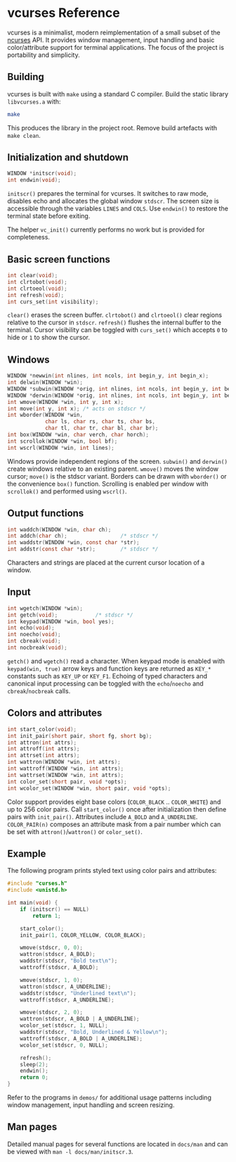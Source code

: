 # vcurses Reference

vcurses is a minimalist, modern reimplementation of a small subset of the
[ncurses](https://invisible-island.net/ncurses/) API.  It provides window
management, input handling and basic color/attribute support for terminal
applications.  The focus of the project is portability and simplicity.

## Building

vcurses is built with `make` using a standard C compiler.  Build the static
library `libvcurses.a` with:

```sh
make
```

This produces the library in the project root.  Remove build artefacts with
`make clean`.

## Initialization and shutdown

```c
WINDOW *initscr(void);
int endwin(void);
```

`initscr()` prepares the terminal for vcurses.  It switches to raw mode,
disables echo and allocates the global window `stdscr`.  The screen size is
accessible through the variables `LINES` and `COLS`.  Use `endwin()` to restore
the terminal state before exiting.

The helper `vc_init()` currently performs no work but is provided for
completeness.

## Basic screen functions

```c
int clear(void);
int clrtobot(void);
int clrtoeol(void);
int refresh(void);
int curs_set(int visibility);
```

`clear()` erases the screen buffer. `clrtobot()` and `clrtoeol()` clear regions
relative to the cursor in `stdscr`.  `refresh()` flushes the internal buffer to
the terminal.  Cursor visibility can be toggled with `curs_set()` which accepts
`0` to hide or `1` to show the cursor.

## Windows

```c
WINDOW *newwin(int nlines, int ncols, int begin_y, int begin_x);
int delwin(WINDOW *win);
WINDOW *subwin(WINDOW *orig, int nlines, int ncols, int begin_y, int begin_x);
WINDOW *derwin(WINDOW *orig, int nlines, int ncols, int begin_y, int begin_x);
int wmove(WINDOW *win, int y, int x);
int move(int y, int x); /* acts on stdscr */
int wborder(WINDOW *win,
            char ls, char rs, char ts, char bs,
            char tl, char tr, char bl, char br);
int box(WINDOW *win, char verch, char horch);
int scrollok(WINDOW *win, bool bf);
int wscrl(WINDOW *win, int lines);
```

Windows provide independent regions of the screen.  `subwin()` and `derwin()`
create windows relative to an existing parent.  `wmove()` moves the window
cursor; `move()` is the stdscr variant.  Borders can be drawn with `wborder()`
or the convenience `box()` function.  Scrolling is enabled per window with
`scrollok()` and performed using `wscrl()`.

## Output functions

```c
int waddch(WINDOW *win, char ch);
int addch(char ch);                 /* stdscr */
int waddstr(WINDOW *win, const char *str);
int addstr(const char *str);        /* stdscr */
```

Characters and strings are placed at the current cursor location of a window.

## Input

```c
int wgetch(WINDOW *win);
int getch(void);            /* stdscr */
int keypad(WINDOW *win, bool yes);
int echo(void);
int noecho(void);
int cbreak(void);
int nocbreak(void);
```

`getch()` and `wgetch()` read a character.  When keypad mode is enabled with
`keypad(win, true)` arrow keys and function keys are returned as `KEY_*`
constants such as `KEY_UP` or `KEY_F1`.  Echoing of typed characters and
canonical input processing can be toggled with the `echo`/`noecho` and
`cbreak`/`nocbreak` calls.

## Colors and attributes

```c
int start_color(void);
int init_pair(short pair, short fg, short bg);
int attron(int attrs);
int attroff(int attrs);
int attrset(int attrs);
int wattron(WINDOW *win, int attrs);
int wattroff(WINDOW *win, int attrs);
int wattrset(WINDOW *win, int attrs);
int color_set(short pair, void *opts);
int wcolor_set(WINDOW *win, short pair, void *opts);
```

Color support provides eight base colors (`COLOR_BLACK` .. `COLOR_WHITE`) and up
to 256 color pairs.  Call `start_color()` once after initialization then define
pairs with `init_pair()`.  Attributes include `A_BOLD` and `A_UNDERLINE`.
`COLOR_PAIR(n)` composes an attribute mask from a pair number which can be set
with `attron()`/`wattron()` or `color_set()`.

## Example

The following program prints styled text using color pairs and attributes:

```c
#include "curses.h"
#include <unistd.h>

int main(void) {
    if (initscr() == NULL)
        return 1;

    start_color();
    init_pair(1, COLOR_YELLOW, COLOR_BLACK);

    wmove(stdscr, 0, 0);
    wattron(stdscr, A_BOLD);
    waddstr(stdscr, "Bold text\n");
    wattroff(stdscr, A_BOLD);

    wmove(stdscr, 1, 0);
    wattron(stdscr, A_UNDERLINE);
    waddstr(stdscr, "Underlined text\n");
    wattroff(stdscr, A_UNDERLINE);

    wmove(stdscr, 2, 0);
    wattron(stdscr, A_BOLD | A_UNDERLINE);
    wcolor_set(stdscr, 1, NULL);
    waddstr(stdscr, "Bold, Underlined & Yellow\n");
    wattroff(stdscr, A_BOLD | A_UNDERLINE);
    wcolor_set(stdscr, 0, NULL);

    refresh();
    sleep(2);
    endwin();
    return 0;
}
```

Refer to the programs in `demos/` for additional usage patterns including window
management, input handling and screen resizing.

## Man pages

Detailed manual pages for several functions are located in `docs/man` and can be
viewed with `man -l docs/man/initscr.3`.

